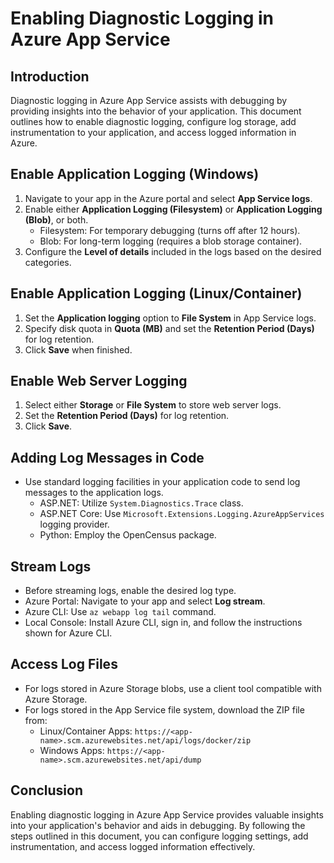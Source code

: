 # Enabling Diagnostic Logging in Azure App Service

## Introduction

Diagnostic logging in Azure App Service assists with debugging by providing insights into the behavior of your application. This document outlines how to enable diagnostic logging, configure log storage, add instrumentation to your application, and access logged information in Azure.

## Enable Application Logging (Windows)

1. Navigate to your app in the Azure portal and select **App Service logs**.
2. Enable either **Application Logging (Filesystem)** or **Application Logging (Blob)**, or both.
   - Filesystem: For temporary debugging (turns off after 12 hours).
   - Blob: For long-term logging (requires a blob storage container).
3. Configure the **Level of details** included in the logs based on the desired categories.

## Enable Application Logging (Linux/Container)

1. Set the **Application logging** option to **File System** in App Service logs.
2. Specify disk quota in **Quota (MB)** and set the **Retention Period (Days)** for log retention.
3. Click **Save** when finished.

## Enable Web Server Logging

1. Select either **Storage** or **File System** to store web server logs.
2. Set the **Retention Period (Days)** for log retention.
3. Click **Save**.

## Adding Log Messages in Code

- Use standard logging facilities in your application code to send log messages to the application logs.
  - ASP.NET: Utilize `System.Diagnostics.Trace` class.
  - ASP.NET Core: Use `Microsoft.Extensions.Logging.AzureAppServices` logging provider.
  - Python: Employ the OpenCensus package.

## Stream Logs

- Before streaming logs, enable the desired log type.
- Azure Portal: Navigate to your app and select **Log stream**.
- Azure CLI: Use `az webapp log tail` command.
- Local Console: Install Azure CLI, sign in, and follow the instructions shown for Azure CLI.

## Access Log Files

- For logs stored in Azure Storage blobs, use a client tool compatible with Azure Storage.
- For logs stored in the App Service file system, download the ZIP file from:
  - Linux/Container Apps: `https://<app-name>.scm.azurewebsites.net/api/logs/docker/zip`
  - Windows Apps: `https://<app-name>.scm.azurewebsites.net/api/dump`

## Conclusion

Enabling diagnostic logging in Azure App Service provides valuable insights into your application's behavior and aids in debugging. By following the steps outlined in this document, you can configure logging settings, add instrumentation, and access logged information effectively.
